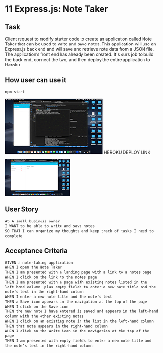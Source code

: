 # 11 Express.js: Note Taker

## Task

Client request to modify starter code to create an application called Note Taker that can be used to write and save notes. This application will use an Express.js back end and will save and retrieve note data from a JSON file. The application’s front end has already been created. It's ours job to build the back end, connect the two, and then deploy the entire application to Heroku.

## How user can use it
```bash
npm start
```
![CONSOLE DEMO](./Assets/Screen_Recording_2023-03-02_at_9_32_16_PM_AdobeExpress.gif)
[HEROKU DEPLOY LINK](https://frozen-depths-45872.herokuapp.com/notes)

![USER DEMO](./Assets/Screen_Recording_2023-03-02_at_9_25_59_PM_AdobeExpress.gif)

## User Story

```
AS A small business owner
I WANT to be able to write and save notes
SO THAT I can organize my thoughts and keep track of tasks I need to complete
```

## Acceptance Criteria

```
GIVEN a note-taking application
WHEN I open the Note Taker
THEN I am presented with a landing page with a link to a notes page
WHEN I click on the link to the notes page
THEN I am presented with a page with existing notes listed in the left-hand column, plus empty fields to enter a new note title and the note’s text in the right-hand column
WHEN I enter a new note title and the note’s text
THEN a Save icon appears in the navigation at the top of the page
WHEN I click on the Save icon
THEN the new note I have entered is saved and appears in the left-hand column with the other existing notes
WHEN I click on an existing note in the list in the left-hand column
THEN that note appears in the right-hand column
WHEN I click on the Write icon in the navigation at the top of the page
THEN I am presented with empty fields to enter a new note title and the note’s text in the right-hand column
``` 